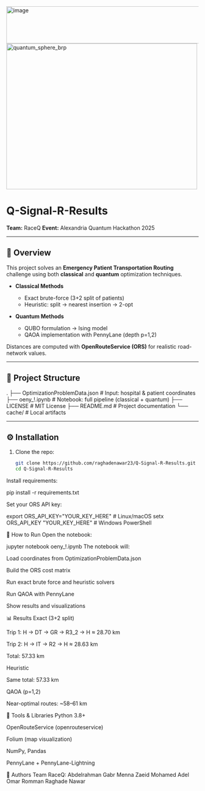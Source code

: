 <img width="538" height="97" alt="image" src="https://github.com/user-attachments/assets/69728074-ae78-469d-9ce0-f7e2ad2cbf71" />

<img width="500" height="381" alt="quantum_sphere_brp" src="https://github.com/user-attachments/assets/6df7869c-f04d-4f3e-ad4d-74b05fb9d427" />

# Q-Signal-R-Results

**Team:** RaceQ
**Event:** Alexandria Quantum Hackathon 2025  

---

## 📝 Overview

This project solves an **Emergency Patient Transportation Routing** challenge using both **classical** and **quantum** optimization techniques.

- **Classical Methods**  
  - Exact brute-force (3+2 split of patients)  
  - Heuristic: split → nearest insertion → 2-opt  

- **Quantum Methods**  
  - QUBO formulation → Ising model  
  - QAOA implementation with PennyLane (depth p=1,2)  

Distances are computed with **OpenRouteService (ORS)** for realistic road-network values.

---

## 📂 Project Structure

.
├── OptimizationProblemData.json # Input: hospital & patient coordinates
├── oeny_!.ipynb # Notebook: full pipeline (classical + quantum)
├── LICENSE # MIT License
├── README.md # Project documentation
└── cache/ # Local artifacts 

---

## ⚙️ Installation

1. Clone the repo:
   ```bash
   git clone https://github.com/raghadenawar23/Q-Signal-R-Results.git
   cd Q-Signal-R-Results

   
Install requirements:

   pip install -r requirements.txt

Set your ORS API key:

export ORS_API_KEY="YOUR_KEY_HERE"   # Linux/macOS
setx ORS_API_KEY "YOUR_KEY_HERE"     # Windows PowerShell

🚀 How to Run
Open the notebook:

jupyter notebook oeny_!.ipynb
The notebook will:

Load coordinates from OptimizationProblemData.json

Build the ORS cost matrix

Run exact brute force and heuristic solvers

Run QAOA with PennyLane

Show results and visualizations

📊 Results
Exact (3+2 split)

Trip 1: H → DT → GR → R3_2 → H ≈ 28.70 km

Trip 2: H → IT → R2 → H ≈ 28.63 km

Total: 57.33 km

Heuristic

Same total: 57.33 km

QAOA (p=1,2)

Near-optimal routes: ~58–61 km

🧰 Tools & Libraries
Python 3.8+

OpenRouteService (openrouteservice)

Folium (map visualization)

NumPy, Pandas

PennyLane + PennyLane-Lightning

👥 Authors
Team RaceQ:
Abdelrahman Gabr
Menna Zaeid
Mohamed Adel
Omar Romman
Raghade Nawar

